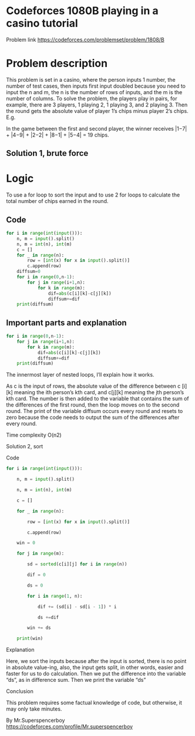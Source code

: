 # Codeforces 1080B playing in a casino tutorial

Problem link https://codeforces.com/problemset/problem/1808/B 

 

# Problem description 

This problem is set in a casino, where the person inputs 1 number, the number of test cases, then inputs first input doubled because you need to input the n and m, the n is the number of rows of inputs, and the m is the number of columns. To solve the problem, the players play in pairs, for example, there are 3 players, 1 playing 2, 1 playing 3, and 2 playing 3. Then the round gets the absolute value of player 1’s chips minus player 2’s chips. E.g.  

In the game between the first and second player, the winner receives |1−7| + |4−9| + |2−2| + |8−1| + |5−4| = 19 chips. 

## Solution 1, brute force 

# Logic 

To use a for loop to sort the input and to use 2 for loops to calculate the total number of chips earned in the round. 

 

## Code 
```py
for i in range(int(input())):
    n, m = input().split()
    n, m = int(n), int(m)
    c = []
    for _ in range(n):
        row = [int(x) for x in input().split()]
        c.append(row)
    diffsum=0
    for i in range(0,n-1):
        for j in range(i+1,n):
            for k in range(m):
                dif=abs(c[i][k]-c[j][k])
                diffsum+=dif
    print(diffsum)
```
 

 

 

## Important parts and explanation 
```py
for i in range(0,n-1): 
    for j in range(i+1,n): 
        for k in range(m): 
            dif=abs(c[i][k]-c[j][k]) 
            diffsum+=dif 
    print(diffsum) 
```
The innermost layer of nested loops, I’ll explain how it works. 

As c is the input of rows, the absolute value of the difference between c [i][k] meaning the ith person’s kth card, and c[j][k] meaning the jth person’s kth card. The number is then added to the variable that contains the sum of the differences of the first round, then the loop moves on to the second round. The print of the variable diffsum occurs every round and resets to zero because the code needs to output the sum of the differences after every round. 

Time complexity O(n2) 

 

Solution 2, sort 

Code 
```py
for i in range(int(input())): 

    n, m = input().split() 

    n, m = int(n), int(m) 

    c = [] 

    for _ in range(n): 

        row = [int(x) for x in input().split()] 

        c.append(row) 

    win = 0 

    for j in range(m): 

        sd = sorted(c[i][j] for i in range(n)) 

        dif = 0 

        ds = 0 

        for i in range(1, n): 

            dif += (sd[i] - sd[i - 1]) * i 

            ds +=dif 

        win += ds 

    print(win) 
```
 

Explanation 

Here, we sort the inputs because after the input is sorted, there is no point in absolute value-ing, also, the input gets split, in other words, easier and faster for us to do calculation. Then we put the difference into the variable “ds”, as in difference sum. Then we print the variable “ds” 

 

Conclusion 

This problem requires some factual knowledge of code, but otherwise, it may only take minutes. 

By Mr.Superspencerboy https://codeforces.com/profile/Mr.superspencerboy 

 